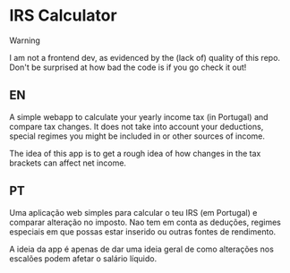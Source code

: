 # IRS Calculator

> [!WARNING]  
> I am not a frontend dev, as evidenced by the (lack of) quality of this repo. Don't be surprised at how bad the code is if you go check it out!

## EN

A simple webapp to calculate your yearly income tax (in Portugal) and compare tax changes. It does not take into account your deductions, special regimes you might be included in or other sources of income.

The idea of this app is to get a rough idea of how changes in the tax brackets can affect net income.

## PT

Uma aplicação web simples para calcular o teu IRS (em Portugal) e comparar alteração no imposto. Nao tem em conta as deduções, regimes especiais em que possas estar inserido ou outras fontes de rendimento.

A ideia da app é apenas de dar uma ideia geral de como alterações nos escalões podem afetar o salário líquido.
